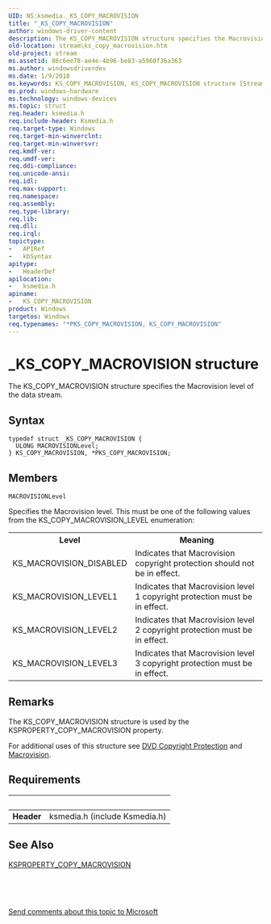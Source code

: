 ```yaml
---
UID: NS:ksmedia._KS_COPY_MACROVISION
title: "_KS_COPY_MACROVISION"
author: windows-driver-content
description: The KS_COPY_MACROVISION structure specifies the Macrovision level of the data stream.
old-location: stream\ks_copy_macrovision.htm
old-project: stream
ms.assetid: 86c6ee78-ae4e-4b96-be83-a5960f36a363
ms.author: windowsdriverdev
ms.date: 1/9/2018
ms.keywords: KS_COPY_MACROVISION, KS_COPY_MACROVISION structure [Streaming Media Devices], dvdref_42184498-7ac6-48d2-9f26-5bf69ececabb.xml, ksmedia/KS_COPY_MACROVISION, _KS_COPY_MACROVISION, stream.ks_copy_macrovision, PKS_COPY_MACROVISION, ksmedia/PKS_COPY_MACROVISION, *PKS_COPY_MACROVISION, PKS_COPY_MACROVISION structure pointer [Streaming Media Devices]
ms.prod: windows-hardware
ms.technology: windows-devices
ms.topic: struct
req.header: ksmedia.h
req.include-header: Ksmedia.h
req.target-type: Windows
req.target-min-winverclnt: 
req.target-min-winversvr: 
req.kmdf-ver: 
req.umdf-ver: 
req.ddi-compliance: 
req.unicode-ansi: 
req.idl: 
req.max-support: 
req.namespace: 
req.assembly: 
req.type-library: 
req.lib: 
req.dll: 
req.irql: 
topictype:
-	APIRef
-	kbSyntax
apitype:
-	HeaderDef
apilocation:
-	ksmedia.h
apiname:
-	KS_COPY_MACROVISION
product: Windows
targetos: Windows
req.typenames: "*PKS_COPY_MACROVISION, KS_COPY_MACROVISION"
---
```


# _KS_COPY_MACROVISION structure
The KS_COPY_MACROVISION structure specifies the Macrovision level of the data stream.

## Syntax
````
typedef struct _KS_COPY_MACROVISION {
  ULONG MACROVISIONLevel;
} KS_COPY_MACROVISION, *PKS_COPY_MACROVISION;
````

## Members


`MACROVISIONLevel`

Specifies the Macrovision level. This must be one of the following values from the KS_COPY_MACROVISION_LEVEL enumeration:

<table>
<tr>
<th>Level</th>
<th>Meaning</th>
</tr>
<tr>
<td>
KS_MACROVISION_DISABLED

</td>
<td>
Indicates that Macrovision copyright protection should not be in effect.

</td>
</tr>
<tr>
<td>
KS_MACROVISION_LEVEL1

</td>
<td>
Indicates that Macrovision level 1 copyright protection must be in effect.

</td>
</tr>
<tr>
<td>
KS_MACROVISION_LEVEL2

</td>
<td>
Indicates that Macrovision level 2 copyright protection must be in effect.

</td>
</tr>
<tr>
<td>
KS_MACROVISION_LEVEL3

</td>
<td>
Indicates that Macrovision level 3 copyright protection must be in effect.

</td>
</tr>
</table>

## Remarks
The KS_COPY_MACROVISION structure is used by the KSPROPERTY_COPY_MACROVISION property.

For additional uses of this structure see <a href="https://msdn.microsoft.com/ff9cf8c8-7c8f-485c-b2ab-7567a5eeb87b">DVD Copyright Protection</a> and <a href="https://msdn.microsoft.com/62bd8d8a-3e58-4bca-a32d-ff792180afbe">Macrovision</a>.

## Requirements
| &nbsp; | &nbsp; |
| ---- |:---- |
| **Header** | ksmedia.h (include Ksmedia.h) |

## See Also

<a href="https://msdn.microsoft.com/library/windows/hardware/ff565114">KSPROPERTY_COPY_MACROVISION</a>



 

 

<a href="mailto:wsddocfb@microsoft.com?subject=Documentation%20feedback [stream\stream]:%20KS_COPY_MACROVISION structure%20 RELEASE:%20(1/9/2018)&amp;body=%0A%0APRIVACY STATEMENT%0A%0AWe use your feedback to improve the documentation. We don't use your email address for any other purpose, and we'll remove your email address from our system after the issue that you're reporting is fixed. While we're working to fix this issue, we might send you an email message to ask for more info. Later, we might also send you an email message to let you know that we've addressed your feedback.%0A%0AFor more info about Microsoft's privacy policy, see http://privacy.microsoft.com/en-us/default.aspx." title="Send comments about this topic to Microsoft">Send comments about this topic to Microsoft</a>